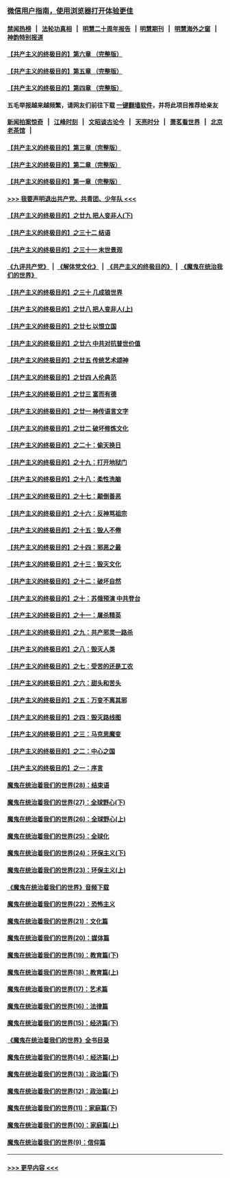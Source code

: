 ### [微信用户指南，使用浏览器打开体验更佳](https://github.com/gfw-breaker/banned-news1/blob/master/indexes/wechat-guide.md?t=0)
#### [禁闻热榜](热点新闻.md?t=0)  &nbsp;&nbsp;|&nbsp;&nbsp; [法轮功真相](https://github.com/gfw-breaker/truth/blob/master/README.md?t=0) &nbsp;&nbsp;|&nbsp;&nbsp; [明慧二十周年报告](https://github.com/gfw-breaker/mh-reports/blob/master/README.md?t=0) &nbsp;&nbsp;|&nbsp;&nbsp;[明慧期刊](https://github.com/gfw-breaker/mh-qikan) &nbsp;&nbsp;|&nbsp;&nbsp; [明慧海外之窗](https://github.com/gfw-breaker/mh-news/blob/master/README.md?t=0) &nbsp;&nbsp;|&nbsp;&nbsp; [神韵特别报道](https://github.com/gfw-breaker/mh-news/blob/master/shenyun.md?t=0)
#### [【共产主义的终极目的】第六章 （完整版）](../pages/nsc422/n11428913.md?t=02151944) 
#### [【共产主义的终极目的】第五章 （完整版）](../pages/nsc422/n11428912.md?t=02151944) 
#### [【共产主义的终极目的】第四章 （完整版）](../pages/nsc422/n11428907.md?t=02151944) 
#### 五毛举报越来越频繁，请网友们前往下载 [一键翻墙软件](https://github.com/gfw-breaker/ssr-accounts)，并将此项目推荐给亲友
#### [新闻拍案惊奇](https://github.com/gfw-breaker/banned-news1/blob/master/pages/link4.md) &nbsp;&nbsp;|&nbsp;&nbsp; [江峰时刻](https://github.com/gfw-breaker/banned-news1/blob/master/pages/link4.md) &nbsp;&nbsp;|&nbsp;&nbsp; [文昭谈古论今](https://github.com/gfw-breaker/banned-news1/blob/master/pages/link4.md) &nbsp;&nbsp;|&nbsp;&nbsp; [天亮时分](https://github.com/gfw-breaker/banned-news1/blob/master/pages/link4.md) &nbsp;&nbsp;|&nbsp;&nbsp; [萧茗看世界](https://github.com/gfw-breaker/banned-news1/blob/master/pages/link4.md) &nbsp;&nbsp;|&nbsp;&nbsp; [北京老茶馆](https://github.com/gfw-breaker/banned-news1/blob/master/pages/link4.md) &nbsp;&nbsp;|&nbsp;&nbsp; 
#### [【共产主义的终极目的】第三章（完整版）](../pages/nsc422/n11428848.md?t=02151944) 
#### [【共产主义的终极目的】第二章（完整版）](../pages/nsc422/n11428831.md?t=02151944) 
#### [【共产主义的终极目的】第一章（完整版）](../pages/nsc422/n11417651.md?t=02151944) 
#### [>>> 我要声明退出共产党、共青团、少年队 <<<](https://github.com/begood0513/goodnews/blob/master/quit/letter.md) 
#### [【共产主义的终极目的】之廿九 把人变非人(下)](../pages/nsc422/n11344140.md?t=02151944) 
#### [【共产主义的终极目的】之三十二 结语](../pages/nsc422/n11360535.md?t=02151944) 
#### [【共产主义的终极目的】之三十一 末世景观](../pages/nsc422/n11351129.md?t=02151944) 
#### [《九评共产党》](https://github.com/begood0513/9ping.md/blob/master/README.md) &nbsp;|&nbsp; [《解体党文化》](../../../../jtdwh.md/blob/master/README.md)  &nbsp;|&nbsp; [《共产主义的终极目的》](../../../../gczydzjmd.md/blob/master/README.md) &nbsp;|&nbsp; [《魔鬼在统治我们的世界》](../../../../mgztzwmdsj.md/blob/master/README.md) 
#### [【共产主义的终极目的】之三十 几成狼世界](../pages/nsc422/n11348280.md?t=02151944) 
#### [【共产主义的终极目的】之廿八 把人变非人(上)](../pages/nsc422/n11340492.md?t=02151944) 
#### [【共产主义的终极目的】之廿七 以恨立国](../pages/nsc422/n11336944.md?t=02151944) 
#### [【共产主义的终极目的】之廿六 中共对抗普世价值](../pages/nsc422/n11324785.md?t=02151944) 
#### [【共产主义的终极目的】之廿五 传统艺术颂神](../pages/nsc422/n11296396.md?t=02151944) 
#### [【共产主义的终极目的】之廿四 人伦典范](../pages/nsc422/n11296397.md?t=02151944) 
#### [【共产主义的终极目的】之廿三 富而有德](../pages/nsc422/n11283598.md?t=02151944) 
#### [【共产主义的终极目的】之廿一 神传语言文字](../pages/nsc422/n11263265.md?t=02151944) 
#### [【共产主义的终极目的】之廿二 破坏修炼文化](../pages/nsc422/n11245728.md?t=02151944) 
#### [【共产主义的终极目的】之二十：偷天换日](../pages/nsc422/n11238846.md?t=02151944) 
#### [【共产主义的终极目的】之十九：打开地狱门](../pages/nsc422/n11206376.md?t=02151944) 
#### [【共产主义的终极目的】之十八：柔性洗脑](../pages/nsc422/n11199994.md?t=02151944) 
#### [【共产主义的终极目的】之十七：颠倒善恶](../pages/nsc422/n11179782.md?t=02151944) 
#### [【共产主义的终极目的】之十六：反神骂祖宗](../pages/nsc422/n11166798.md?t=02151944) 
#### [【共产主义的终极目的】之十五：毁人不倦](../pages/nsc422/n11166792.md?t=02151944) 
#### [【共产主义的终极目的】之十四：邪恶之最](../pages/nsc422/n11150249.md?t=02151944) 
#### [【共产主义的终极目的】之十三：毁灭文化](../pages/nsc422/n11135227.md?t=02151944) 
#### [【共产主义的终极目的】之十二：破坏自然](../pages/nsc422/n11135214.md?t=02151944) 
#### [【共产主义的终极目的】之十：苏俄预演 中共登台](../pages/nsc422/n11118424.md?t=02151944) 
#### [【共产主义的终极目的】之十一：屠杀精英](../pages/nsc422/n11118442.md?t=02151944) 
#### [【共产主义的终极目的】之九：共产邪灵一路杀](../pages/nsc422/n11114139.md?t=02151944) 
#### [【共产主义的终极目的】之八：毁灭人类](../pages/nsc422/n11108503.md?t=02151944) 
#### [【共产主义的终极目的】之七：受苦的还是工农](../pages/nsc422/n11101809.md?t=02151944) 
#### [【共产主义的终极目的】之六：甜头和苦头](../pages/nsc422/n11096971.md?t=02151944) 
#### [【共产主义的终极目的】之五：万变不离其邪](../pages/nsc422/n11091285.md?t=02151944) 
#### [【共产主义的终极目的】之四：毁灭路线图](../pages/nsc422/n11086284.md?t=02151944) 
#### [【共产主义的终极目的】之三：马克思魔变](../pages/nsc422/n11061941.md?t=02151944) 
#### [【共产主义的终极目的】之二：中心之国](../pages/nsc422/n11047728.md?t=02151944) 
#### [【共产主义的终极目的】之一：序言](../pages/nsc422/n11086077.md?t=02151944) 
#### [魔鬼在统治着我们的世界(28)：结束语](../pages/nsc422/n10936246.md?t=02151944) 
#### [魔鬼在统治着我们的世界(27)：全球野心(下)](../pages/nsc422/n10928319.md?t=02151944) 
#### [魔鬼在统治着我们的世界(26)：全球野心(上)](../pages/nsc422/n10900318.md?t=02151944) 
#### [魔鬼在统治着我们的世界(25)：全球化](../pages/nsc422/n10788205.md?t=02151944) 
#### [魔鬼在统治着我们的世界(24)：环保主义(下)](../pages/nsc422/n10695307.md?t=02151944) 
#### [魔鬼在统治着我们的世界(23)：环保主义(上)](../pages/nsc422/n10688613.md?t=02151944) 
#### [《魔鬼在统治着我们的世界》音频下载](../pages/nsc422/n10635553.md?t=02151944) 
#### [魔鬼在统治着我们的世界(22)：恐怖主义](../pages/nsc422/n10614727.md?t=02151944) 
#### [魔鬼在统治着我们的世界(21)：文化篇](../pages/nsc422/n10597706.md?t=02151944) 
#### [魔鬼在统治着我们的世界(20)：媒体篇](../pages/nsc422/n10586579.md?t=02151944) 
#### [魔鬼在统治着我们的世界(19)：教育篇(下)](../pages/nsc422/n10564808.md?t=02151944) 
#### [魔鬼在统治着我们的世界(18)：教育篇(上)](../pages/nsc422/n10526970.md?t=02151944) 
#### [魔鬼在统治着我们的世界(17)：艺术篇](../pages/nsc422/n10499093.md?t=02151944) 
#### [魔鬼在统治着我们的世界(16)：法律篇](../pages/nsc422/n10485969.md?t=02151944) 
#### [魔鬼在统治着我们的世界(15)：经济篇(下)](../pages/nsc422/n10469975.md?t=02151944) 
#### [《魔鬼在统治着我们的世界》全书目录](../pages/nsc422/n10464261.md?t=02151944) 
#### [魔鬼在统治着我们的世界(14)：经济篇(上)](../pages/nsc422/n10457370.md?t=02151944) 
#### [魔鬼在统治着我们的世界(13)：政治篇(下)](../pages/nsc422/n10448270.md?t=02151944) 
#### [魔鬼在统治着我们的世界(12)：政治篇(上)](../pages/nsc422/n10444576.md?t=02151944) 
#### [魔鬼在统治着我们的世界(11)：家庭篇(下)](../pages/nsc422/n10440961.md?t=02151944) 
#### [魔鬼在统治着我们的世界(10)：家庭篇(上)](../pages/nsc422/n10435448.md?t=02151944) 
#### [魔鬼在统治着我们的世界(9)：信仰篇](../pages/nsc422/n10432159.md?t=02151944) 

----
#### [ >>> 更早内容 <<< ](../indexes/nsc422-earlier.md)
